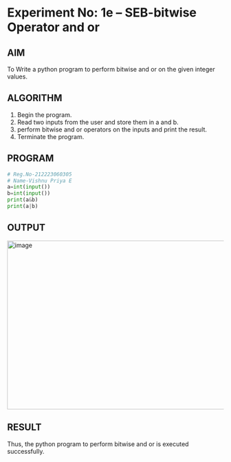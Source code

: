 # Experiment No: 1e – SEB-bitwise Operator and or

## AIM  
To Write a python program to perform bitwise and or on the given integer values.

## ALGORITHM  
1. Begin the program.
2. Read two inputs from the user and store them in a and b.
3. perform bitwise and or operators on the inputs and print the result.
4. Terminate the program.

## PROGRAM
```python
# Reg.No-212223060305
# Name-Vishnu Priya E
a=int(input())
b=int(input())
print(a&b)
print(a|b)
```
## OUTPUT
<img width="522" height="392" alt="image" src="https://github.com/user-attachments/assets/1773f7e4-4352-4673-ad60-6c7a9c5369a8" />

## RESULT
Thus, the python program to perform bitwise and or is executed successfully.
